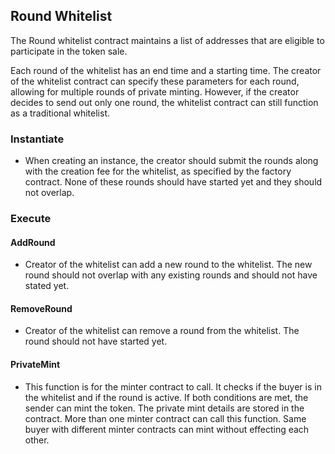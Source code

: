 ## Round Whitelist

The Round whitelist contract maintains a list of addresses that are eligible to participate in the token sale.

Each round of the whitelist has an end time and a starting time. The creator of the whitelist contract can specify these parameters for each round, allowing for multiple rounds of private minting. However, if the creator decides to send out only one round, the whitelist contract can still function as a traditional whitelist.

### Instantiate 

- When creating an instance, the creator should submit the rounds along with the creation fee for the whitelist, as specified by the factory contract. None of these rounds should have started yet and they should not overlap.

### Execute

#### AddRound
- Creator of the whitelist can add a new round to the whitelist. The new round should not overlap with any existing rounds and should not have stated yet.

#### RemoveRound
- Creator of the whitelist can remove a round from the whitelist. The round should not have started yet.

#### PrivateMint
- This function is for the minter contract to call. It checks if the buyer is in the whitelist and if the round is active. If both conditions are met, the sender can mint the token. The private mint details are stored in the contract. More than one minter contract can call this function. Same buyer with different minter contracts can mint without effecting each other.
